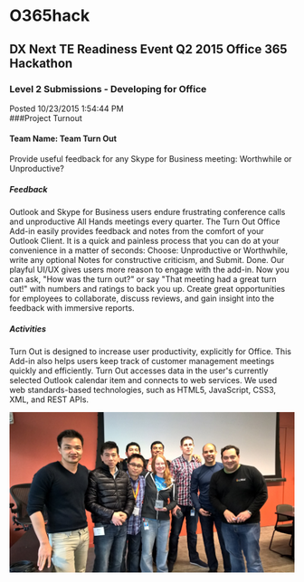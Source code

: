 # O365hack
## DX Next TE Readiness Event Q2 2015 Office 365 Hackathon 
### Level 2 Submissions - Developing for Office <br>
Posted 10/23/2015 1:54:44 PM <br>
###Project Turnout
#### Team Name: Team Turn Out 

Provide useful feedback for any Skype for Business meeting: Worthwhile or Unproductive? 
##### Feedback
Outlook and Skype for Business users endure frustrating conference calls and unproductive All Hands meetings every quarter. The Turn Out Office Add-in easily provides feedback and notes from the comfort of your Outlook Client. It is a quick and painless process that you can do at your convenience in a matter of seconds: Choose: Unproductive or Worthwhile, write any optional Notes for constructive criticism, and Submit. Done. Our playful UI/UX gives users more reason to engage with the add-in. Now you can ask, "How was the turn out?" or say "That meeting had a great turn out!" with numbers and ratings to back you up. Create great opportunities for employees to collaborate, discuss reviews, and gain insight into the feedback with immersive reports. 
##### Activities
Turn Out is designed to increase user productivity, explicitly for Office. This Add-in also helps users keep track of customer management meetings quickly and efficiently. Turn Out accesses data in the user's currently selected Outlook calendar item and connects to web services. We used web standards-based technologies, such as HTML5, JavaScript, CSS3, XML, and REST APIs. 

![Team Turn Out Photo](/images/Victory3.png)
